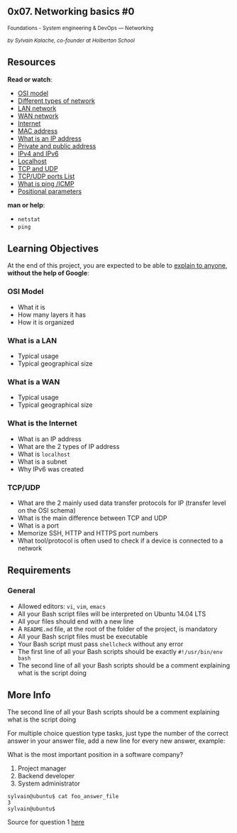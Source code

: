 <article class="">

<div id="jigsaw-shortcut-lists">

</div>

<h1 class="gap">0x07. Networking basics #0</h1>

<div id="project_id" style="display: none" data-project-id="259"></div>

<p class="sm-gap">
<small>
<i class="fa fa-folder-open"></i>
Foundations - System engineering &amp; DevOps ― Networking
</small>
</p>

<p>
<em>
<small>
<i class="fa fa-user"></i> by Sylvain Kalache, co-founder at Holberton School
</small>
</em>
</p>

<article id="description" class="gap formatted-content">
<h2>Resources</h2>

<p><strong>Read or watch</strong>:</p>

<ul>
<li><a href="https://en.wikipedia.org/wiki/OSI_model" title="OSI model" target="_blank">OSI model</a> </li>
<li><a href="https://www.lifewire.com/lans-wans-and-other-area-networks-817376" title="Different types of network" target="_blank">Different types of network</a> </li>
<li><a href="https://en.wikipedia.org/wiki/Local_area_network" title="LAN network" target="_blank">LAN network</a> </li>
<li><a href="https://en.wikipedia.org/wiki/Wide_area_network" title="WAN network" target="_blank">WAN network</a> </li>
<li><a href="https://en.wikipedia.org/wiki/Internet" title="Internet" target="_blank">Internet</a> </li>
<li><a href="https://whatismyipaddress.com/mac-address" title="MAC address" target="_blank">MAC address</a> </li>
<li><a href="https://www.bleepingcomputer.com/tutorials/ip-addresses-explained/" title="What is an IP address" target="_blank">What is an IP address</a> </li>
<li><a href="https://www.iplocation.net/public-vs-private-ip-address" title="Private and public address" target="_blank">Private and public address</a> </li>
<li><a href="https://www.webopedia.com/DidYouKnow/Internet/ipv6_ipv4_difference.html" title="IPv4 and IPv6" target="_blank">IPv4 and IPv6</a> </li>
<li><a href="https://en.wikipedia.org/wiki/Localhost" title="Localhost" target="_blank">Localhost</a> </li>
<li><a href="https://www.howtogeek.com/190014/htg-explains-what-is-the-difference-between-tcp-and-udp/" title="TCP and UDP" target="_blank">TCP and UDP</a> </li>
<li><a href="https://en.wikipedia.org/wiki/List_of_TCP_and_UDP_port_numbers" title="TCP/UDP ports List" target="_blank">TCP/UDP ports List</a> </li>
<li><a href="https://en.wikipedia.org/wiki/Ping_%28networking_utility%29" title="What is ping /ICMP" target="_blank">What is ping /ICMP</a> </li>
<li><a href="https://wiki.bash-hackers.org/scripting/posparams" title="Positional parameters" target="_blank">Positional parameters</a> </li>
</ul>

<p><strong>man or help</strong>:</p>

<ul>
<li><code>netstat</code></li>
<li><code>ping</code></li>
</ul>

<h2>Learning Objectives</h2>

<p>At the end of this project, you are expected to be able to <a href="https://fs.blog/2012/04/feynman-technique/" title="explain to anyone" target="_blank">explain to anyone</a>, <strong>without the help of Google</strong>:</p>

<h3>OSI Model</h3>

<ul>
<li>What it is</li>
<li>How many layers it has</li>
<li>How it is organized</li>
</ul>

<h3>What is a LAN</h3>

<ul>
<li>Typical usage</li>
<li>Typical geographical size</li>
</ul>

<h3>What is a WAN</h3>

<ul>
<li>Typical usage</li>
<li>Typical geographical size</li>
</ul>

<h3>What is the Internet</h3>

<ul>
<li>What is an IP address</li>
<li>What are the 2 types of IP address</li>
<li>What is <code>localhost</code></li>
<li>What is a subnet</li>
<li>Why IPv6 was created</li>
</ul>

<h3>TCP/UDP</h3>

<ul>
<li>What are the 2 mainly used data transfer protocols for IP (transfer level on the OSI schema)</li>
<li>What is the main difference between TCP and UDP</li>
<li>What is a port</li>
<li>Memorize SSH, HTTP and HTTPS port numbers</li>
<li>What tool/protocol is often used to check if a device is connected to a network</li>
</ul>

<h2>Requirements</h2>

<h3>General</h3>

<ul>
<li>Allowed editors: <code>vi</code>, <code>vim</code>, <code>emacs</code></li>
<li>All your Bash script files will be interpreted on Ubuntu 14.04 LTS</li>
<li>All your files should end with a new line</li>
<li>A <code>README.md</code> file, at the root of the folder of the project, is mandatory</li>
<li>All your Bash script files must be executable</li>
<li>Your Bash script must pass <code>shellcheck</code> without any error</li>
<li>The first line of all your Bash scripts should be exactly <code>#!/usr/bin/env bash</code></li>
<li>The second line of all your Bash scripts should be a comment explaining what is the script doing</li>
</ul>

<h2>More Info</h2>

<p>The second line of all your Bash scripts should be a comment explaining what is the script doing</p>

<p>For multiple choice question type tasks, just type the number of the correct answer in your answer file, add a new line for every new answer, example:</p>

<p>What is the most important position in a software company?</p>

<ol>
<li>Project manager</li>
<li>Backend developer</li>
<li>System administrator</li>
</ol>

<pre><code>sylvain@ubuntu$ cat foo_answer_file
3
sylvain@ubuntu$
</code></pre>

<p>Source for question 1 <a href="https://twitter.com/devopsreact/status/831922429215662080" title="here" target="_blank">here</a></p>

</article>
